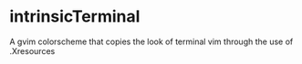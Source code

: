 intrinsicTerminal
=================

A gvim colorscheme that copies the look of terminal vim through the use of .Xresources
